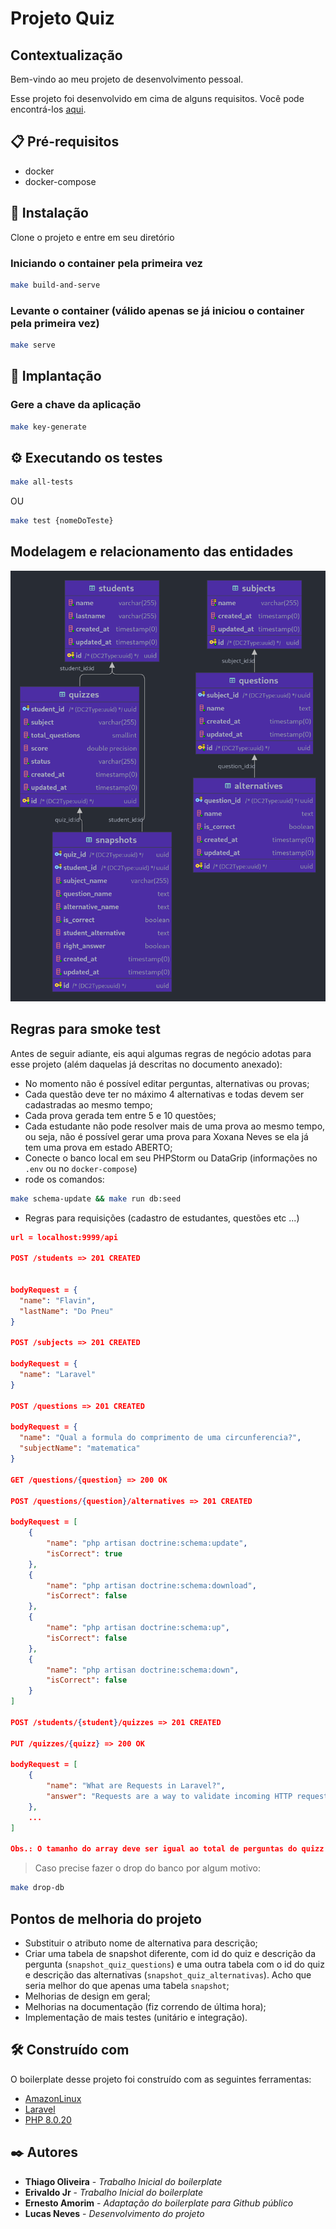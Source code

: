 # Projeto Quiz

## Contextualização
Bem-vindo ao meu projeto de desenvolvimento pessoal.

Esse projeto foi desenvolvido em cima de alguns requisitos.
Você pode encontrá-los [aqui](Projeto_PDI_-_Sistema_de_Provas_(Quiz).pdf).

## 📋 Pré-requisitos
* docker
* docker-compose

## 🔧 Instalação
Clone o projeto e entre em seu diretório

### Iniciando o container pela primeira vez
```sh
make build-and-serve
```

### Levante o container (válido apenas se já iniciou o container pela primeira vez)
```sh
make serve
```

## 🚀 Implantação

### Gere a chave da aplicação
```sh
make key-generate 
```

## ⚙️ Executando os testes
```sh
make all-tests
```
OU
```sh
make test {nomeDoTeste}
```

## Modelagem e relacionamento das entidades
![quiz-Der](database/quiz-der.png)

## Regras para smoke test
Antes de seguir adiante, eis aqui algumas regras de negócio adotas para esse projeto (além daquelas já descritas no documento anexado):

* No momento não é possível editar perguntas, alternativas ou provas;
* Cada questão deve ter no máximo 4 alternativas e todas devem ser cadastradas ao mesmo tempo;
* Cada prova gerada tem entre 5 e 10 questões;
* Cada estudante não pode resolver mais de uma prova ao mesmo tempo, ou seja, não é possível gerar uma prova para Xoxana Neves se ela já tem uma prova em estado ABERTO;
* Conecte o banco local em seu PHPStorm ou DataGrip (informações no `.env` ou no `docker-compose`)
* rode os comandos:
```sh
make schema-update && make run db:seed
```
* Regras para requisições (cadastro de estudantes, questões etc ...)

```json
url = localhost:9999/api

POST /students => 201 CREATED


bodyRequest = {
  "name": "Flavin",
  "lastName": "Do Pneu"
}

POST /subjects => 201 CREATED

bodyRequest = {
  "name": "Laravel"
}

POST /questions => 201 CREATED

bodyRequest = {
  "name": "Qual a formula do comprimento de uma circunferencia?",
  "subjectName": "matematica"
}

GET /questions/{question} => 200 OK

POST /questions/{question}/alternatives => 201 CREATED

bodyRequest = [
    {
        "name": "php artisan doctrine:schema:update",
        "isCorrect": true
    },
    {
        "name": "php artisan doctrine:schema:download",
        "isCorrect": false
    },
    {
        "name": "php artisan doctrine:schema:up",
        "isCorrect": false
    },
    {
        "name": "php artisan doctrine:schema:down",
        "isCorrect": false
    }
]

POST /students/{student}/quizzes => 201 CREATED

PUT /quizzes/{quizz} => 200 OK

bodyRequest = [
    {
        "name": "What are Requests in Laravel?",
        "answer": "Requests are a way to validate incoming HTTP requests"
    },
    ...
]

Obs.: O tamanho do array deve ser igual ao total de perguntas do quizz.
```

> Caso precise fazer o drop do banco por algum motivo:
```sh
make drop-db
```

## Pontos de melhoria do projeto
* Substituir o atributo nome de alternativa para descrição;
* Criar uma tabela de snapshot diferente, com id do quiz e descrição da pergunta (`snapshot_quiz_questions`) e uma outra tabela com o id do quiz e descrição das alternativas (`snapshot_quiz_alternativas`). Acho que seria melhor do que apenas uma tabela `snapshot`;
* Melhorias de design em geral;
* Melhorias na documentação (fiz correndo de última hora);
* Implementação de mais testes (unitário e integração).

## 🛠️ Construído com
O boilerplate desse projeto foi construído com as seguintes ferramentas:

* [AmazonLinux](https://hub.docker.com/_/amazonlinux/)
* [Laravel](https://laravel.com/)
* [PHP 8.0.20](https://hub.docker.com/_/php?tab=tags)

## ✒️ Autores

* **Thiago Oliveira** - *Trabalho Inicial do boilerplate*
* **Erivaldo Jr** - *Trabalho Inicial do boilerplate*
* **Ernesto Amorim** - *Adaptação do boilerplate para Github público* 
* **Lucas Neves** - *Desenvolvimento do projeto* 
